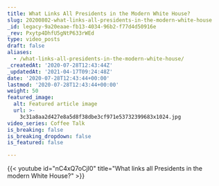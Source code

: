 ```yaml
---
title: What Links All Presidents in the Modern White House?
slug: 20200802-what-links-all-presidents-in-the-modern-white-house
_id: legacy-9a20eaae-fb13-4034-96b2-f77d4d50916e
_rev: Pxytp4DhfU5gNtP633rWEd
type: video_posts
draft: false
aliases:
  - /what-links-all-presidents-in-the-modern-white-house/
_createdAt: '2020-07-28T12:43:44Z'
_updatedAt: '2021-04-17T09:24:48Z'
date: '2020-07-28T12:43:44+00:00'
lastmod: '2020-07-28T12:43:44+00:00'
weight: 50
featured_image:
  alt: Featured article image
  url: >-
    3c31a8aa2d427e8a5d8f38dbe3cf971e53732399683x1024.jpg
video_series: Coffee Talk
is_breaking: false
is_breaking_dropdown: false
is_featured: false

---
```

{{< youtube id="nC4xQ7oCjI0" title="What links all Presidents in the modern White House?" >}}